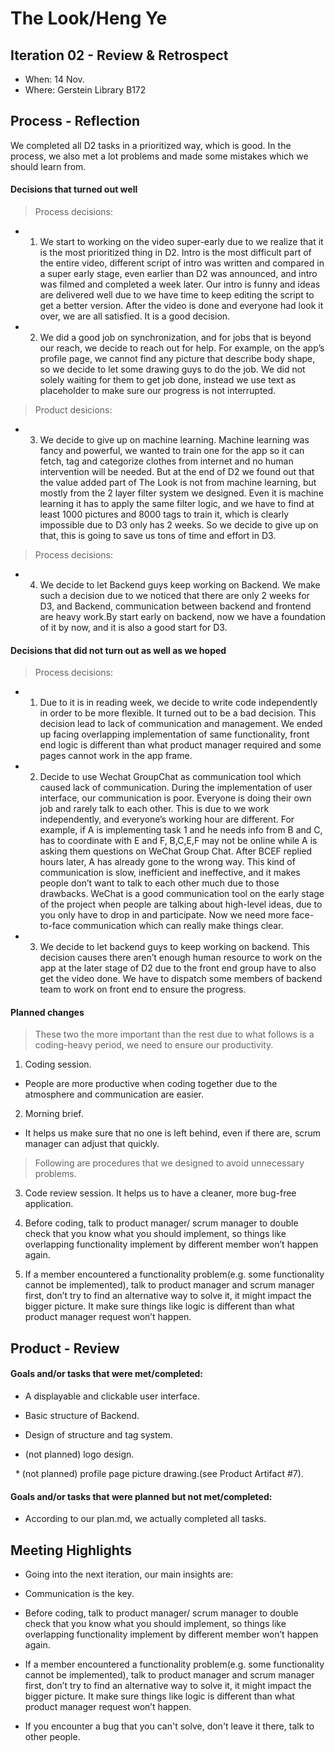 # The Look/Heng Ye

## Iteration 02 - Review & Retrospect

 * When: 14 Nov.
 * Where: Gerstein Library B172

## Process - Reflection

   We completed all D2 tasks in a prioritized way, which is good. In the process, we also met a lot problems and made some mistakes which we should learn from.

#### Decisions that turned out well

> Process decisions:

 * 1. We start to working on the video super-early due to we realize that it is the most prioritized thing in D2. Intro is the most difficult part of the entire video, different script of intro was written and compared in a super early stage, even earlier than D2 was announced, and intro was filmed and completed a week later. Our intro is funny and ideas are delivered well due to we have time to keep editing the script to get a better version. After the video is done and everyone had look it over, we are all satisfied. It is a good decision.

 * 2. We did a good job on synchronization, and for jobs that is beyond our reach, we decide to reach out for help. For example, on the app’s profile page, we cannot find any picture that describe body shape, so we decide to let some drawing guys to do the job. We did not solely waiting for them to get job done, instead we use text as placeholder to make sure our progress is not interrupted.

> Product desicions:

 * 3. We decide to give up on machine learning. Machine learning was fancy and powerful, we wanted to train one for the app so it can fetch, tag and categorize clothes from internet and no human intervention will be needed. But at the end of D2 we found out that the value added part of The Look is not from machine learning, but mostly from the 2 layer filter system we designed. Even it is machine learning it has to apply the same filter logic, and we have to find at least 1000 pictures and 8000 tags to train it, which is clearly impossible due to D3 only has 2 weeks. So we decide to give up on that, this is going to save us tons of time and effort in D3.

> Process decisions:

 * 4. We decide to let Backend guys keep working on Backend. We make such a decision due to we noticed that there are only 2 weeks for D3, and Backend, communication between backend and frontend are heavy work.By start early on backend, now we have a foundation of it by now, and it is also a good start for D3.


#### Decisions that did not turn out as well as we hoped

> Process decisions:

 * 1. Due to it is in reading week, we decide to write code independently in order to be more flexible.  It turned out to be a bad decision. This decision lead to lack of communication and management. We ended up facing overlapping implementation of same functionality, front end logic is different than what product manager required and some pages cannot work in the app frame.

 * 2. Decide to use Wechat GroupChat as communication tool which caused lack of communication. During the implementation of user interface, our communication is poor. Everyone is doing their own job and rarely talk to each other. This is due to we work independently, and everyone’s working hour are different. For example, if A is implementing task 1 and he needs info from B and C, has to coordinate with E and F, B,C,E,F may not be online while A is asking them questions on WeChat Group Chat. After BCEF replied hours later, A has already gone to the wrong way. This kind of communication is slow, inefficient and ineffective, and it makes people don’t want to talk to each other much due to those drawbacks. WeChat is a good communication tool on the early stage of the project when people are talking about high-level ideas, due to you only have to drop in and participate. Now we need more face-to-face communication which can really make things clear.

 * 3. We decide to let backend guys to keep working on backend. This decision causes there aren’t enough human resource to work on the app at the later stage of D2 due to the front end group have to also get the video done. We have to dispatch some members of backend team to work on front end to ensure the progress.

#### Planned changes

> These two the more important than the rest due to what follows is a coding-heavy period, we need to ensure our productivity.

1. Coding session. 
 * People are more productive when coding together due to the atmosphere and communication are easier. 

2. Morning brief. 
 * It helps us make sure that no one is left behind, even if there are, scrum manager can adjust that quickly.

> Following are procedures that we designed to avoid unnecessary problems.

3. Code review session. It helps us to have a cleaner, more bug-free application.

4. Before coding, talk to product manager/ scrum manager to double check that you know what you should implement, so things like overlapping functionality implement by different member won’t happen again.

5. If a member encountered a functionality problem(e.g. some functionality cannot be implemented), talk to product manager and scrum manager first, don’t try to find an alternative way to solve it, it might impact the bigger picture. It make sure things like logic is different than what product manager request won’t happen.


## Product - Review

#### Goals and/or tasks that were met/completed:

  * A displayable and clickable user interface.

  *  Basic structure of Backend.

  *  Design of structure and tag system.

  * (not planned) logo design.

  * (not planned) profile page picture drawing.(see Product Artifact #7).
   
#### Goals and/or tasks that were planned but not met/completed:

 * According to our plan.md, we actually completed all tasks.

## Meeting Highlights

 * Going into the next iteration, our main insights are:

 * Communication is the key.

 * Before coding, talk to product manager/ scrum manager to double check that you know what you should implement, so things like overlapping functionality implement by different member won’t happen again.

 * If a member encountered a functionality problem(e.g. some functionality cannot be implemented), talk to product manager and scrum manager first, don’t try to find an alternative way to solve it, it might impact the bigger picture. It make sure things like logic is different than what product manager request won’t happen.

 * If you encounter a bug that you can't solve, don't leave it there, talk to other people.
 
